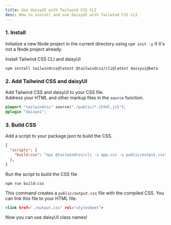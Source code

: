 ```yaml
---
title: Use daisyUI with Tailwind CSS CLI
desc: How to install and use daisyUI with Tailwind CSS CLI
---
```


### 1. Install

Initialize a new Node project in the current directory using `npm init -y` if it's not a Node project already.

Install Tailwind CSS CLI and daisyUI

```sh:Terminal
npm install tailwindcss@latest @tailwindcss/cli@latest daisyui@beta
```

### 2. Add Tailwind CSS and daisyUI

Add Tailwind CSS and daisyUI to your CSS file.  
Address your HTML and other markup files in the `source` function.
  
```postcss:app.css
@import "tailwindcss" source("./public/*.{html,js}");
@plugin "daisyui";
```

### 3. Build CSS

Add a script to your package.json to build the CSS.

```json:package.json
{
  "scripts": {
    "build:css": "npx @tailwindcss/cli -i app.css -o public/output.css"
  },
}
```

Run the script to build the CSS file

```sh:Terminal
npm run build:css
```
This command creates a `public/output.css` file with the compiled CSS. You can link this file to your HTML file.

```html:public/index.html
<link href="./output.css" rel="stylesheet">
```

Now you can use daisyUI class names!
